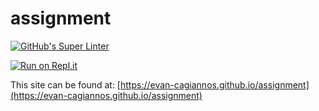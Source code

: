 # assignment

[![GitHub's Super Linter](https://github.com/evan-cagiannos/assignment/workflows/GitHub's%20Super%20Linter/badge.svg)](https://github.com/evan-cagiannos/assignment/actions)

[![Run on Repl.it](https://repl.it/badge/github/evan-cagiannos/assignment)](https://repl.it/github/evan-cagiannos/assignment)

This site can be found at: [https://evan-cagiannos.github.io/assignment](https://evan-cagiannos.github.io/assignment)
